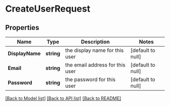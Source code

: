 # CreateUserRequest

## Properties
Name | Type | Description | Notes
------------ | ------------- | ------------- | -------------
**DisplayName** | **string** | the display name for this user | [default to null]
**Email** | **string** | the email address for this user | [default to null]
**Password** | **string** | the password for this user | [default to null]

[[Back to Model list]](../README.md#documentation-for-models) [[Back to API list]](../README.md#documentation-for-api-endpoints) [[Back to README]](../README.md)

